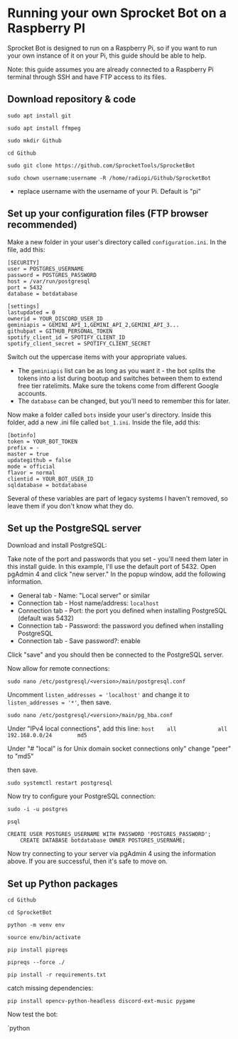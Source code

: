# Running your own Sprocket Bot on a Raspberry PI

Sprocket Bot is designed to run on a Raspberry Pi, so if you want to run your own instance of it on your Pi, this guide should be able to help.

Note: this guide assumes you are already connected to a Raspberry Pi terminal through SSH and have FTP access to its files. 

## Download repository & code

`sudo apt install git`

`sudo apt install ffmpeg`

`sudo mkdir Github`

`cd Github`

`sudo git clone https://github.com/SprocketTools/SprocketBot`

`sudo chown username:username -R /home/radiopi/Github/SprocketBot`
- replace username with the username of your Pi.  Default is "pi"

## Set up your configuration files (FTP browser recommended)

Make a new folder in your user's directory called `configuration.ini`.  In the file, add this:

```
[SECURITY]
user = POSTGRES_USERNAME
password = POSTGRES_PASSWORD
host = /var/run/postgresql
port = 5432
database = botdatabase

[settings]
lastupdated = 0
ownerid = YOUR_DISCORD_USER_ID
geminiapis = GEMINI_API_1,GEMINI_API_2,GEMINI_API_3...
githubpat = GITHUB_PERSONAL_TOKEN
spotify_client_id = SPOTIFY_CLIENT_ID
spotify_client_secret = SPOTIFY_CLIENT_SECRET
```
Switch out the uppercase items with your appropriate values.  
- The `geminiapis` list can be as long as you want it - the bot splits the tokens into a list during bootup and switches between them to extend free tier ratelimits.  Make sure the tokens come from different Google accounts.
- The `database` can be changed, but you'll need to remember this for later.

Now make a folder called `bots` inside your user's directory.  Inside this folder, add a new .ini file called `bot_1.ini`.  Inside the file, add this:
```
[botinfo]
token = YOUR_BOT_TOKEN
prefix = -
master = true
updategithub = false
mode = official
flavor = normal
clientid = YOUR_BOT_USER_ID
sqldatabase = botdatabase
```
Several of these variables are part of legacy systems I haven't removed, so leave them if you don't know what they do.

## Set up the PostgreSQL server

Download and install PostgreSQL:

Take note of the port and passwords that you set - you'll need them later in this install guide.  In this example, I'll use the default port of 5432.
Open pgAdmin 4 and click "new server."  In the popup window, add the following information.
- General tab - Name: "Local server" or similar
- Connection tab - Host name/address: `localhost`
- Connection tab - Port: the port you defined when installing PostgreSQL (default was 5432)
- Connection tab - Password: the password you defined when installing PostgreSQL
- Connection tab - Save password?: enable

Click "save" and you should then be connected to the PostgreSQL server.

Now allow for remote connections:

`sudo nano /etc/postgresql/<version>/main/postgresql.conf`

Uncomment `listen_addresses = 'localhost'`  and change it to `listen_addresses = '*'`, then save.

`sudo nano /etc/postgresql/<version>/main/pg_hba.conf`

Under "IPv4 local connections", add this line:
`host    all             all             192.168.0.0/24        md5`

Under "# "local" is for Unix domain socket connections only" change "peer" to "md5"

then save.

`sudo systemctl restart postgresql`


Now try to configure your PostgreSQL connection:

`sudo -i -u postgres`

`psql`
```
CREATE USER POSTGRES_USERNAME WITH PASSWORD 'POSTGRES_PASSWORD';
    CREATE DATABASE botdatabase OWNER POSTGRES_USERNAME;
```


Now try connecting to your server via pgAdmin 4 using the information above.  If you are successful, then it's safe to move on.

## Set up Python packages

`cd Github`

`cd SprocketBot`

`python -m venv env`

`source env/bin/activate`

`pip install pipreqs`

`pipreqs --force ./`

`pip install -r requirements.txt`

catch missing dependencies:

`pip install opencv-python-headless discord-ext-music pygame `



Now test the bot:

`python